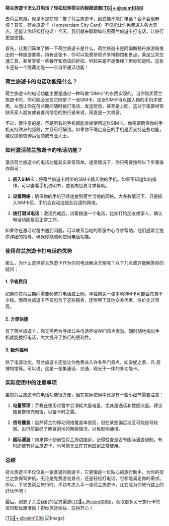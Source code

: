 **荷兰旅遊卡怎么打电话？轻松玩转荷兰的秘密武器[[TG💪+ @esim1088](https://t.me/s/esim1088)]**

去荷兰旅游，你是不是在想：带了荷兰旅遊卡，到底能不能打电话？会不会很麻烦？其实，荷兰旅遊卡（I amsterdam City Card）不仅能让你免费进入各大景点，还能让你轻松打电话！今天，我们就来聊聊如何用荷兰旅遊卡打电话，让旅行更加便捷。

首先，让我们简单了解一下荷兰旅遊卡是什么。荷兰旅遊卡是阿姆斯特丹旅游局推出的一种旅游套票，持有这张卡，你可以免费参观许多博物馆和景点，乘坐公共交通工具，甚至享受一些餐厅和商店的折扣。听起来是不是很棒？但你知道吗，这张卡还有一个隐藏功能——它自带通话功能！

### 荷兰旅遊卡的电话功能是什么？

荷兰旅遊卡的电话功能主要是通过一种叫做“SIM卡”的东西实现的。当你购买荷兰旅遊卡时，你可能会发现它附带了一张SIM卡。这张SIM卡可以插入你的手机中使用，从而让你在荷兰期间随时拨打电话、发送短信，甚至是上网。这对于需要经常联系家人朋友或者查询信息的旅行者来说，简直是一大福音。

不过，要注意的是，不是所有的手机都能直接使用这张SIM卡。你需要确保你的手机支持欧洲的频段，并且已经解锁。如果你不确定自己的手机是否支持这些功能，建议提前咨询运营商或专业人士。

### 如何激活荷兰旅遊卡的电话功能？

激活荷兰旅遊卡的电话功能其实非常简单。通常情况下，你只需要按照以下步骤操作即可：

1. **插入SIM卡**：将荷兰旅遊卡附带的SIM卡插入你的手机。如果不知道如何操作，可以查看手机说明书，或者向店员寻求帮助。
   
2. **设置网络**：确保你的手机已经连接到荷兰当地的网络。大多数情况下，只要插入SIM卡后，手机会自动连接到合适的网络。

3. **拨打测试电话**：激活完成后，试着拨通一个电话，比如打给朋友或家人，确认电话功能是否正常工作。

如果你在激活过程中遇到问题，可以联系当地的客服中心寻求帮助。他们通常会提供详细的指导，确保你能顺利使用电话功能。

### 使用荷兰旅遊卡打电话的优势

那么，为什么选择荷兰旅遊卡作为你的电话解决方案呢？以下几点或许能解答你的疑问：

#### 1. **节省费用**
   如果你在荷兰期间需要频繁打电话或上网，单独购买一张本地SIM卡可能会花费不少钱。而荷兰旅遊卡不仅包含了这些服务，还附带了其他众多优惠，性价比非常高。

#### 2. **方便快捷**
   有了荷兰旅遊卡，你无需再为寻找公共电话亭或WiFi热点发愁。随时随地掏出手机就能拨打电话，大大提升了旅行的便利性。

#### 3. **额外福利**
   除了电话功能，荷兰旅遊卡还能让你免费进入许多热门景点，如安妮之家、凡·高博物馆等。可以说，这是一张集通话、交通、观光于一体的多功能卡。

### 实际使用中的注意事项

虽然荷兰旅遊卡的电话功能很方便，但在实际使用中还是有一些小细节需要注意：

1. **电量管理**：手机在使用过程中会消耗大量电量，尤其是通话和数据流量。建议随身携带充电宝，以备不时之需。

2. **信号覆盖**：虽然荷兰的移动网络覆盖率很高，但在某些偏远地区可能信号较弱。出行前最好了解目的地的网络情况，以免影响通讯。

3. **国际漫游**：如果你计划前往荷兰周边国家，记得检查是否有国际漫游限制。有时即使有荷兰旅遊卡，也可能无法在其他国家正常使用。

### 总结

荷兰旅遊卡不仅仅是一张普通的旅游卡，它更像是一位贴心的旅行助手，为你的荷兰之旅保驾护航。无论是免费游览景点，还是轻松打电话，它都能满足你的需求。所以，下次去荷兰旅行时，不妨考虑入手一张荷兰旅遊卡，让它成为你旅行路上的好伙伴吧！

最后，别忘了关注我们的官方渠道[[TG💪+ @esim1088](https://t.me/s/esim1088)]，获取更多关于旅行卡的资讯和优惠活动！祝你旅途愉快，玩得开心！

[[TG💪+ @esim1088](https://t.me/s/esim1088) ![Image](https://i.postimg.cc/4NQfJmqS/Snipaste-2025-05-13-00-14-12.png)]